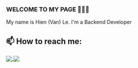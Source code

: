 ### WELCOME TO MY PAGE 👋👋👋
My name is Hien (Van) Le. I'm a Backend Developer<br>
## 📫 How to reach me:

<!-- [![Linkedin](https://i.stack.imgur.com/gVE0j.png) LinkedIn](https://www.linkedin.com/in/hienle-tum/) [![GitHub](https://i.stack.imgur.com/tskMh.png) GitHub](https://github.com/ismhac/) [![Youtube](https://github.com/uvipen/introduction/blob/main/Youtube.png) Youtube](https://www.youtube.com/channel/UCf55nyusBBVGk4dLcRyOpCA) [![Facebook](https://github.com/ismhac/ismhac/blob/main/facebook.png) Facebook](https://www.facebook.com/ismhac/) --> 

<!--- ![Viet's github stats](https://github-readme-stats-git-masterrstaa-rickstaa.vercel.app/api?username=ismhac&show_icons=true&theme=graywhite&hide=contribs,prs,issues) -->

<a href="https://github.com/ismhac/Jspace_SpringBoot">
  <img align="center" src="https://github-readme-stats-anuraghazra1.vercel.app/api/pin/?username=ismhac&repo=Jspace_SpringBoot&theme=react" />
</a> 

<a href="https://github.com/ismhac/Jspace_NestJs">
  <img align="center" src="https://github-readme-stats-anuraghazra1.vercel.app/api/pin/?username=ismhac&repo=Jspace_NestJs&theme=react" />
</a> 

<!--- <a href="https://github.com/ismhac/Spring_Boot_Note_App_ismhac">
  <img align="center" src="https://github-readme-stats-anuraghazra1.vercel.app/api/pin/?username=ismhac&repo=Spring_Boot_Note_App_ismhac&theme=graywhite" />
</a> -->

<!-- <a href="https://github.com/ismhac/NestJS_Job_Search_Recruitment_ismhac">
  <img align="center" src="https://github-readme-stats-anuraghazra1.vercel.app/api/pin/?username=ismhac&repo=NestJS_Job_Search_Recruitment_ismhac&theme=algolia" />
</a>  -->

<!-- <a href="https://github.com/ismhac/craw-shopee">
  <img align="center" src="https://github-readme-stats-anuraghazra1.vercel.app/api/pin/?username=ismhac&repo=craw-shopee&theme=algolia" />
</a> 

<a href="https://github.com/ismhac/Book-Manage_Spring-Boot">
  <img align="center" src="https://github-readme-stats-anuraghazra1.vercel.app/api/pin/?username=ismhac&repo=Book-Manage_Spring-Boot&theme=algolia" />
</a>

<a href="https://github.com/ismhac/Py_Django">
  <img align="center" src="https://github-readme-stats-anuraghazra1.vercel.app/api/pin/?username=ismhac&repo=Py_Django&theme=algolia" />
</a>

<a href="https://github.com/ismhac/typescript-express-restful">
  
  <img align="center" src="https://github-readme-stats-anuraghazra1.vercel.app/api/pin/?username=ismhac&repo=typescript-express-restful&theme=algolia" />
</a>

<a href="https://github.com/ismhac/scrape-shopee-puppeteer">
  
  <img align="center" src="https://github-readme-stats-anuraghazra1.vercel.app/api/pin/?username=ismhac&repo=scrape-shopee-puppeteer&theme=algolia" />
</a>  

<a href="https://github.com/ismhac/Mobile_Notes_App">
  
  <img align="center" src="https://github-readme-stats-anuraghazra1.vercel.app/api/pin/?username=ismhac&repo=Mobile_Notes_App&theme=algolia" />
</a>    
<a href="https://github.com/ismhac/Api_Notes_App">
  
  <img align="center" src="https://github-readme-stats-anuraghazra1.vercel.app/api/pin/?username=ismhac&repo=Api_Notes_App&theme=algolia" />
</a>

<a href="https://github.com/ismhac/design-pattern-with-springboot">
  
  <img align="center" src="https://github-readme-stats-anuraghazra1.vercel.app/api/pin/?username=ismhac&repo=design-pattern-with-springboot&theme=algolia" />
</a>

<a href="https://github.com/ismhac/pet-love">
  
  <img align="center" src="https://github-readme-stats-anuraghazra1.vercel.app/api/pin/?username=ismhac&repo=pet-love&theme=algolia" />
</a>

<a href="https://github.com/ismhac/ReactJS-Components-Basic-Hac">
  
  <img align="center" src="https://github-readme-stats-anuraghazra1.vercel.app/api/pin/?username=ismhac&repo=ReactJS-Components-Basic-Hac&theme=algolia" />
</a>

<a href="https://github.com/ismhac/-CNN-Voice-recognition-of-unsigned-Vietnamese-digits">
  
  <img align="center" src="https://github-readme-stats-anuraghazra1.vercel.app/api/pin/?username=ismhac&repo=-CNN-Voice-recognition-of-unsigned-Vietnamese-digits&theme=algolia" />
</a>

<a href="https://github.com/ismhac/Tkinter_Ui_Image_Processing">
  
  <img align="center" src="https://github-readme-stats-anuraghazra1.vercel.app/api/pin/?username=ismhac&repo=Tkinter_Ui_Image_Processing&theme=algolia" />
</a>   -->


